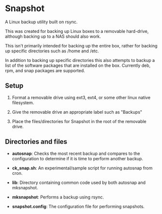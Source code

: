 # Snapshot

A Linux backup utility built on rsync.

This was created for backing up Linux boxes to a removable hard-drive,
although backing up to a NAS should also work.

This isn't primarily intended for backing up the entire box, rather for
backing up specific directories such as /home and /etc.

In addition to backing up specific directories this also attempts to
backup a list of the software packages that are installed on the box.
Currently deb, rpm, and snap packages are supported.

## Setup

 1. Format a removable drive using ext3, ext4, or some other linux native filesystem.

 2. Give the removable drive an appropriate label such as "Backups"

 3. Place the files/directories for Snapshot in the root of the removable drive.

## Directories and files

 * **autosnap**: Checks the most recent backup and compares to the
 configuration to determine if it is time to perform another backup.

 * **ck_snap.sh**: An experimental/sample script for running autosnap from cron.

 * **lib**: Directory containing common code used by both autosnap and mksnapshot.

 * **mksnapshot**: Performs a backup using rsync.

 * **snapshot.config**: The configuration file for performing snapshots.
